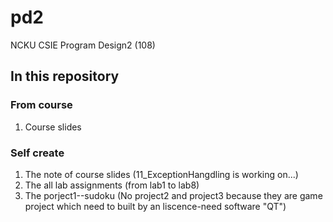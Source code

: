 # pd2

NCKU CSIE Program Design2 (108)

## In this repository

### From course
1. Course slides

### Self create
1. The note of course slides (11_ExceptionHangdling is working on...)
2. The all lab assignments (from lab1 to lab8)
3. The porject1--sudoku (No project2 and project3 because they are game project which need to built by an liscence-need software "QT")